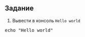 ## Задание

1. Вывести в консоль `Hello world`
<pre class="file" data-filename="./00.sh" data-target="insert" data-marker="#11111111111">
echo "Hello world"
</pre>
